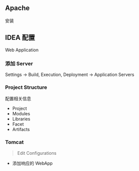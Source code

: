 ## Apache

安装
## IDEA 配置

Web Application
### 添加 Server

Settings -> Build, Execution, Deployment -> Application Servers
### Project Structure

配置相关信息

- Project
- Modules
- Libraries
- Facet
- Artifacts
### Tomcat

> Edit Configurations

- 添加响应的 WebApp
